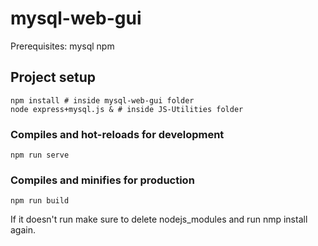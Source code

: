 # mysql-web-gui

Prerequisites:
  mysql
  npm

## Project setup
```
npm install # inside mysql-web-gui folder
node express+mysql.js & # inside JS-Utilities folder
```

### Compiles and hot-reloads for development
```
npm run serve
```

### Compiles and minifies for production
```
npm run build
```

If it doesn't run make sure to delete nodejs_modules and run nmp install again.
